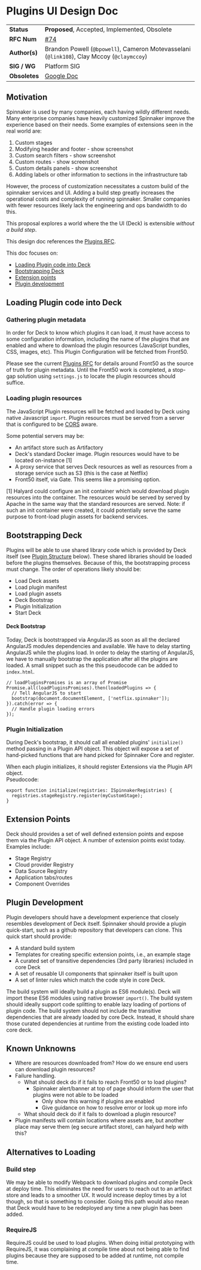 
# Plugins UI Design Doc
| | |
|-|-|
| **Status** | **Proposed**, Accepted, Implemented, Obsolete |
| **RFC  Num** | [#74](https://github.com/spinnaker/community/pull/74) |
| **Author(s)** | Brandon Powell (`@bpowell`), Cameron Motevasselani (`@link108`), Clay Mccoy (`@claymccoy`) | Chris Thielen (`@christopherthielen`)
| **SIG / WG** | Platform SIG |
| **Obsoletes** | [Google Doc](https://docs.google.com/document/d/16WmRSziTJsSBZ1kuKUfVleLAYMIxmfvz/edit) |

## Motivation
Spinnaker is used by many companies, each having wildly different needs.  Many enterprise companies have heavily customized Spinnaker improve the experience based on their needs.  Some examples of extensions seen in the real world are: 

1. Custom stages
2. Modifying header and footer - show screenshot
3. Custom search filters - show screenshot
4. Custom routes - show screenshot
5. Custom details panels - show screenshot
6. Adding labels or other information to sections in the infrastructure tab
 
However, the process of customization necessitates a custom build of the spinnaker services and UI.  Adding a build step greatly increases the operational costs and complexity of running spinnaker.  Smaller companies with fewer resources likely lack the engineering and ops bandwidth to do this.

This proposal explores a world where the the UI (Deck) is extensible _without a build step_.  
  
This design doc references the [Plugins RFC](./plugins.md).

This doc focuses on:
* [Loading Plugin code into Deck](#Loading-Plugin-code-into-Deck)
* [Bootstrapping Deck](#Bootstraping-Deck)
* [Extension points](#Extension-Points)
* [Plugin development](#Plugin-development)

## Loading Plugin code into Deck

### Gathering plugin metadata
In order for Deck to know which plugins it can load, it must have access to some configuration information, including the name of the plugins that are enabled and where to download the plugin resources (JavaScript bundles, CSS, images, etc).  This Plugin Configuration will be fetched from Front50.

Please see the current [Plugins RFC](./plugins.md) for details around Front50 as the source of truth for plugin metadata.  Until the Front50 work is completed, a stop-gap solution using `settings.js` to locate the plugin resources should suffice.

### Loading plugin resources
The JavaScript Plugin resources will be fetched and loaded by Deck using native Javascript `import`.  Plugin resources must be served from a server that is configured to be [CORS](https://developer.mozilla.org/en-US/docs/Web/HTTP/CORS) aware.

Some potential servers may be:
- An artifact store such as Artifactory
- Deck's standard Docker image.  Plugin resources would have to be located on-instance [1]
- A proxy service that serves Deck resources as well as resources from a storage service such as S3 (this is the case at Netflix)
- Front50 itself, via Gate.  This seems like a promising option.

[1] Halyard could configure an init container which would download plugin resources into the container.  The resources would be served by served by Apache in the same way that the standard resources are served.  Note: if such an init container were created, it could potentially serve the same purpose to front-load plugin assets for backend services.

## Bootstrapping Deck
Plugins will be able to use shared library code which is provided by Deck itself (see [Plugin Structure](#plugin-structure) below).  These shared libraries should be loaded before the plugins themselves.  Because of this, the bootstrapping process must change.  The order of operations likely should be:

- Load Deck assets
- Load plugin manifest
- Load plugin assets
- Deck Bootstrap
- Plugin Initialization
- Start Deck

####  Deck Bootstrap
Today, Deck is bootstrapped via AngularJS as soon as all the declared AngularJS modules dependencies and available.  We have to delay starting AngularJS while the plugins load. In order to delay the starting of AngularJS, we have to manually bootstrap the application after all the plugins are loaded.  A small snippet such as the this pseudocode can be added to `index.html`.

```
// loadPluginsPromises is an array of Promise
Promise.all(loadPluginsPromises).then(loadedPlugins => {
  // Tell AngularJS to start
  bootstrap(document.documentElement, ['netflix.spinnaker']);
}).catch(error => {
  // Handle plugin loading errors
});
```

### Plugin Initialization

During Deck's bootstrap, it should call all enabled plugins' `initialize()` method passing in a Plugin API object.  This object will expose a set of hand-picked functions that are hand picked for Spinnaker Core and register.

When each plugin initializes, it should register Extensions via the Plugin API object.  
Pseudocode:
```
export function initialize(registries: ISpinnakerRegistries) {
  registries.stageRegistry.register(myCustomStage);
}
```

## Extension Points

Deck should provides a set of well defined extension points and expose them via the Plugin API object.  A number of extension points exist today.  Examples include:

- Stage Registry
- Cloud provider Registry
- Data Source Registry
- Application tabs/routes
- Component Overrides

## Plugin Development

Plugin developers should have a development experience that closely resembles development of Deck itself.  Spinnaker should provide a plugin quick-start, such as a github repository that developers can clone. This quick start should provide:

- A standard build system
- Templates for creating specific extension points, i.e., an example stage
- A curated set of transitive dependencies (3rd party libraries) included in core Deck
- A set of reusable UI components that spinnaker itself is built upon
- A set of linter rules which match the code style in core Deck.

The build system will ideally build a plugin as ES6 module(s).  Deck will import these ES6 modules using native browser `import()`.  The build system should ideally support code splitting to enable lazy loading of portions of plugin code.  The build system should not include the transitive dependencies that are already loaded by core Deck. Instead, it should share those curated dependencies at runtime from the existing code loaded into core deck.  

## Known Unknowns
* Where are resources downloaded from? How do we ensure end users can download plugin resources?
* Failure handling.  
  * What should deck do if it fails to reach Front50 or to load plugins?
    * Spinnaker alert/banner at top of page should inform the user that plugins were not able to be loaded
      * Only show this warning if plugins are enabled
      * Give guidance on how to resolve error or look up more info
  * What should deck do if it fails to download a plugin resource? 
* Plugin manifests will contain locations where assets are, but another place may serve them (eg secure artifact store), can halyard help with this?

## Alternatives to Loading

### Build step
We may be able to modify Webpack to download plugins and compile Deck at deploy time. This eliminates the need for users to reach out to an artifact store and leads to a smoother UX. It would increase deploy times by a lot though, so that is something to consider. Going this path would also mean that Deck would have to be redeployed any time a new plugin has been added.

### RequireJS
RequireJS could be used to load plugins. When doing initial prototyping with RequireJS, it was complaining at compile time about not being able to find plugins because they are supposed to be added at runtime, not compile time. 

